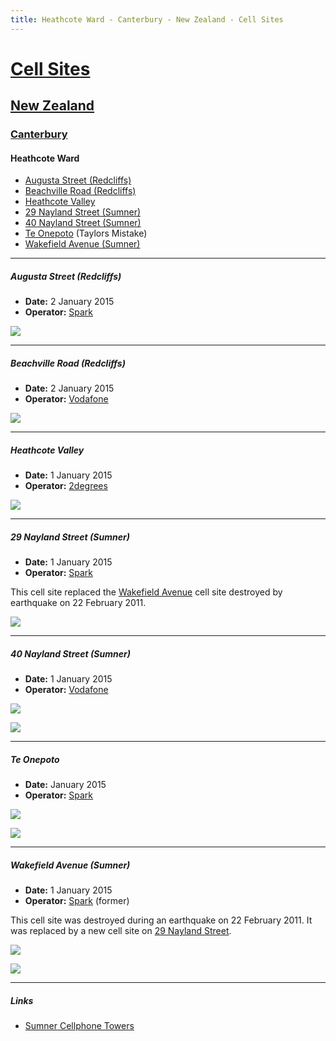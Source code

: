 ```yaml
---
title: Heathcote Ward - Canterbury - New Zealand - Cell Sites
---
```


# [Cell Sites](../../)

## [New Zealand](../)

### [Canterbury](./)

#### Heathcote Ward

* [Augusta Street (Redcliffs)](#augusta-street-redcliffs)
* [Beachville Road (Redcliffs)](#beachville-road-redcliffs)
* [Heathcote Valley](#heathcote-valley)
* [29 Nayland Street (Sumner)](#29-nayland-street-sumner)
* [40 Nayland Street (Sumner)](#40-nayland-street-sumner)
* [Te Onepoto](#te-onepoto) (Taylors Mistake)
* [Wakefield Avenue (Sumner)](#wakefield-avenue-sumner)

---

##### Augusta Street (Redcliffs)

* **Date:** 2 January 2015
* **Operator:** [Spark]

![](https://f001.backblazeb2.com/file/CellSites/NZ/CAN/20150102-174132.jpg)

---

##### Beachville Road (Redcliffs)

* **Date:** 2 January 2015
* **Operator:** [Vodafone]

![](https://f001.backblazeb2.com/file/CellSites/NZ/CAN/20150102-173925.jpg)

---

##### Heathcote Valley

* **Date:** 1 January 2015
* **Operator:** [2degrees]

![](https://f001.backblazeb2.com/file/CellSites/NZ/CAN/20150101-145318.jpg)

---

##### 29 Nayland Street (Sumner)

* **Date:** 1 January 2015
* **Operator:** [Spark]

This cell site replaced the [Wakefield Avenue](#wakefield-avenue-sumner) cell site destroyed by earthquake on 22 February 2011.

![](https://f001.backblazeb2.com/file/CellSites/NZ/CAN/20150101-154046.jpg)

---

##### 40 Nayland Street (Sumner)

* **Date:** 1 January 2015
* **Operator:** [Vodafone]

![](https://f001.backblazeb2.com/file/CellSites/NZ/CAN/20150101-155020.jpg)

![](https://f001.backblazeb2.com/file/CellSites/NZ/CAN/20150101-154744.jpg)

---

##### Te Onepoto

* **Date:** January 2015
* **Operator:** [Spark]

![](https://f001.backblazeb2.com/file/CellSites/NZ/CAN/20150102-171752.jpg)

![](https://f001.backblazeb2.com/file/CellSites/NZ/CAN/20150102-171303.jpg)

---

##### Wakefield Avenue (Sumner)

* **Date:** 1 January 2015
* **Operator:** [Spark] (former)

This cell site was destroyed during an earthquake on 22 February 2011.
It was replaced by a new cell site on [29 Nayland Street](#29-nayland-street-sumner).

![](https://f001.backblazeb2.com/file/CellSites/NZ/CAN/20150101-154411.jpg)

![](https://f001.backblazeb2.com/file/CellSites/NZ/CAN/20150101-154442.jpg)

---

##### Links

* [Sumner Cellphone Towers](http://www.sumnercommunity.co.nz/The-Hub/Current-News/Sumner-Cellphone-Towers)

[2degrees]: https://en.wikipedia.org/wiki/2degrees
[Spark]: https://en.wikipedia.org/wiki/Spark_New_Zealand
[Vodafone]: https://en.wikipedia.org/wiki/Vodafone_New_Zealand
